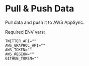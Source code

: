 # Pull & Push Data

Pull data and push it to AWS AppSync.

Required ENV vars:

```
TWITTER_API=""
AWS_GRAPHQL_API=""
AWS_TOKEN=""
AWS_REGION=""
GITHUB_TOKEN=""
```
